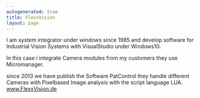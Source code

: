 ```yaml
---
autogenerated: true
title: FlexxVision
layout: page
---
```


I am system integrator under windows since 1985 and develop software for
Industrial Vision Systems with VisualStudio under Windows10.

In this case i integrate Camera modules from my customers they use
Micromanager.

since 2013 we have publish the Software PatControl they handle different
Cameras with Pixelbased Image analysis with the script language LUA.
www.FlexxVision.de
